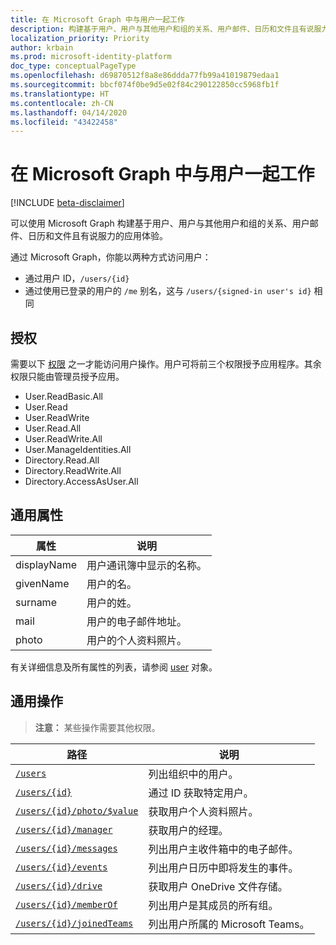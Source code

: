 ```yaml
---
title: 在 Microsoft Graph 中与用户一起工作
description: 构建基于用户、用户与其他用户和组的关系、用户邮件、日历和文件且有说服力的应用体验。
localization_priority: Priority
author: krbain
ms.prod: microsoft-identity-platform
doc_type: conceptualPageType
ms.openlocfilehash: d69870512f8a8e86ddda77fb99a41019879edaa1
ms.sourcegitcommit: bbcf074f0be9d5e02f84c290122850cc5968fb1f
ms.translationtype: HT
ms.contentlocale: zh-CN
ms.lasthandoff: 04/14/2020
ms.locfileid: "43422458"
---
```

# <a name="working-with-users-in-microsoft-graph"></a>在 Microsoft Graph 中与用户一起工作

[!INCLUDE [beta-disclaimer](../../includes/beta-disclaimer.md)]

可以使用 Microsoft Graph 构建基于用户、用户与其他用户和组的关系、用户邮件、日历和文件且有说服力的应用体验。

通过 Microsoft Graph，你能以两种方式访问用户：

- 通过用户 ID，`/users/{id}`
- 通过使用已登录的用户的 `/me` 别名，这与 `/users/{signed-in user's id}` 相同

## <a name="authorization"></a>授权

需要以下 [权限](https://developer.microsoft.com/graph/docs/authorization/permission_scopes) 之一才能访问用户操作。用户可将前三个权限授予应用程序。其余权限只能由管理员授予应用。

- User.ReadBasic.All
- User.Read
- User.ReadWrite
- User.Read.All
- User.ReadWrite.All
- User.ManageIdentities.All
- Directory.Read.All
- Directory.ReadWrite.All
- Directory.AccessAsUser.All

## <a name="common-properties"></a>通用属性

| 属性 | 说明 |
|----------|-------------|
| displayName | 用户通讯簿中显示的名称。|
|givenName| 用户的名。 |
|surname| 用户的姓。 |
|mail| 用户的电子邮件地址。 |
|photo| 用户的个人资料照片。 |

有关详细信息及所有属性的列表，请参阅 [user](user.md) 对象。

## <a name="common-operations"></a>通用操作

>**注意：** 某些操作需要其他权限。

| 路径    | 说明 |
|---------|-------------|
|[`/users`](../api/user-list.md) | 列出组织中的用户。 |
|[`/users/{id}`](../api/user-get.md) | 通过 ID 获取特定用户。 |
|[`/users/{id}/photo/$value`](../api/profilephoto-get.md)| 获取用户个人资料照片。 |
|[`/users/{id}/manager`](../api/user-list-manager.md) | 获取用户的经理。 |
|[`/users/{id}/messages`](../api/user-list-messages.md)| 列出用户主收件箱中的电子邮件。 |
|[`/users/{id}/events`](../api/user-list-events.md) | 列出用户日历中即将发生的事件。 |
|[`/users/{id}/drive`](../api/drive-get.md)| 获取用户 OneDrive 文件存储。 |
|[`/users/{id}/memberOf`](../api/user-list-memberof.md)| 列出用户是其成员的所有组。 |
|[`/users/{id}/joinedTeams`](../api/user-list-joinedteams.md)| 列出用户所属的 Microsoft Teams。 |
